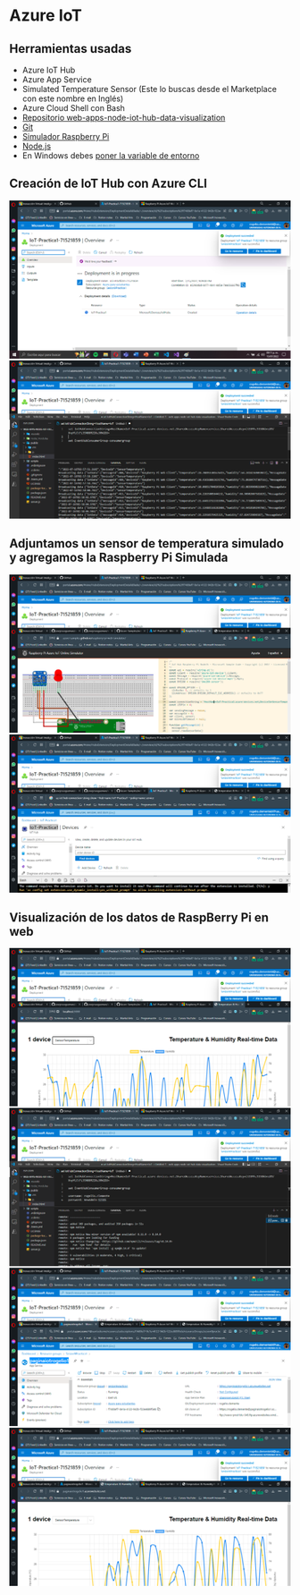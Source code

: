 # Azure IoT

## Herramientas usadas
* Azure IoT Hub
* Azure App Service
* Simulated Temperature Sensor (Este lo buscas desde el Marketplace con este nombre en Inglés)
* Azure Cloud Shell con Bash
* [Repositorio web-apps-node-iot-hub-data-visualization](https://github.com/Azure-Samples/web-apps-node-iot-hub-data-visualization)
* [Git](https://git-scm.com/downloads)
* [Simulador Raspberry Pi](https://azure-samples.github.io/raspberry-pi-web-simulator/#getstarted)
* [Node.js](https://nodejs.org/en/download/)
* En Windows debes [poner la variable de entorno](https://bertofern.wordpress.com/2019/01/08/solucion-node-js-npm-no-reconocido-como-comando-interno-o-externo/)

## Creación de IoT Hub con Azure CLI
![screenshot](3-2-1.png)
![screenshot](3-2-2.png)
## Adjuntamos un sensor de temperatura simulado y agregamos la Raspberry Pi Simulada
![screenshot](3-2-3.png)
![screenshot](3-2-4.png)
## Visualización de los datos de RaspBerry Pi en web
![screenshot](3-2-5.png)
![screenshot](3-2-6.png)
![screenshot](3-2-7.png)
![screenshot](3-2-8.png)

#